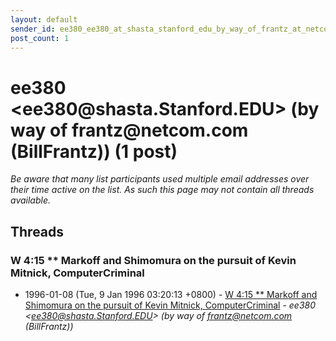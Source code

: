 ```yaml
---
layout: default
sender_id: ee380_ee380_at_shasta_stanford_edu_by_way_of_frantz_at_netcom_com_billfrantz_
post_count: 1
---
```


# ee380 <ee380<span>@</span>shasta.Stanford.EDU> (by way of frantz<span>@</span>netcom.com (BillFrantz)) (1 post)

_Be aware that many list participants used multiple email addresses over their time active on the list. As such this page may not contain all threads available._

## Threads

### W 4:15 ** Markoff and Shimomura on the pursuit of Kevin Mitnick, ComputerCriminal
+ 1996-01-08 (Tue, 9 Jan 1996 03:20:13 +0800) - [W 4:15 ** Markoff and Shimomura on the pursuit of Kevin Mitnick, ComputerCriminal](/archive/1996/01/27e317a1ab220fee1331b9bb79a24d7d21ed69cbfde6473a0ee543ec96ebac50) - _ee380 \<ee380@shasta.Stanford.EDU\> (by way of frantz@netcom.com (BillFrantz))_


